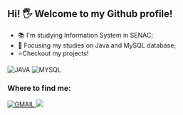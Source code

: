 
## Hi! 🖐️ Welcome to my Github profile!
- 📚 I'm studying Information System in SENAC;
- 🚀 Focusing my studies on Java and MySQL database;
- ⭐️Checkout my projects!




![JAVA](https://img.shields.io/badge/Java-ED8B00?style=for-the-badge&logo=java&logoColor=white) ![MYSQL](https://img.shields.io/badge/MySQL-00000F?style=for-the-badge&logo=mysql&logoColor=white)




### Where to find me:
[![GMAIL](https://img.shields.io/badge/Gmail-D14836?style=for-the-badge&logo=gmail&logoColor=white)
](mailto:felipepacomio@gmail.com)[![](https://camo.githubusercontent.com/c00f87aeebbec37f3ee0857cc4c20b21fefde8a96caf4744383ebfe44a47fe3f/68747470733a2f2f696d672e736869656c64732e696f2f62616467652f2d4c696e6b6564496e2d2532333030373742353f7374796c653d666f722d7468652d6261646765266c6f676f3d6c696e6b6564696e266c6f676f436f6c6f723d7768697465)](https://www.linkedin.com/in/felippe-pacomio-012372203/)


